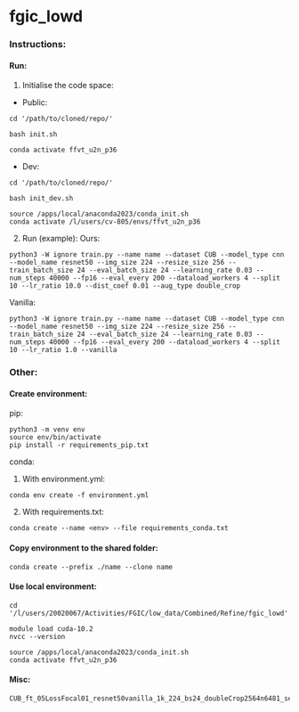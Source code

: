 # fgic_lowd



### Instructions:

#### Run:

1. Initialise the code space:

- Public:
```
cd '/path/to/cloned/repo/'

bash init.sh 

conda activate ffvt_u2n_p36
```

- Dev:
```
cd '/path/to/cloned/repo/'

bash init_dev.sh

source /apps/local/anaconda2023/conda_init.sh
conda activate /l/users/cv-805/envs/ffvt_u2n_p36
```


2. Run (example):
Ours:
```
python3 -W ignore train.py --name name --dataset CUB --model_type cnn --model_name resnet50 --img_size 224 --resize_size 256 --train_batch_size 24 --eval_batch_size 24 --learning_rate 0.03 --num_steps 40000 --fp16 --eval_every 200 --dataload_workers 4 --split 10 --lr_ratio 10.0 --dist_coef 0.01 --aug_type double_crop
```

Vanilla:
```
python3 -W ignore train.py --name name --dataset CUB --model_type cnn --model_name resnet50 --img_size 224 --resize_size 256 --train_batch_size 24 --eval_batch_size 24 --learning_rate 0.03 --num_steps 40000 --fp16 --eval_every 200 --dataload_workers 4 --split 10 --lr_ratio 1.0 --vanilla
```



### Other:

#### Create environment:

pip:

```
python3 -m venv env
source env/bin/activate
pip install -r requirements_pip.txt
```

conda:

1. With environment.yml:

```
conda env create -f environment.yml
```

2. With requirements.txt:

```
conda create --name <env> --file requirements_conda.txt
```


#### Copy environment to the shared folder:

```
conda create --prefix ./name --clone name
```


#### Use local environment:
```
cd '/l/users/20020067/Activities/FGIC/low_data/Combined/Refine/fgic_lowd'

module load cuda-10.2
nvcc --version

source /apps/local/anaconda2023/conda_init.sh
conda activate ffvt_u2n_p36
```

#### Misc:
```
CUB_ft_05LossFocal01_resnet50vanilla_1k_224_bs24_doubleCrop2564n6481_sepNfix_autoSched05_LrRatio10_rn50_40k_noSAMtrashVanilla_doubleAugs224_KLlossSAM001_batchmean_inputLog_lr003_ld10_test
```